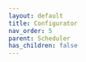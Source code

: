 ```yaml
---
layout: default
title: Configurator
nav_order: 5
parent: Scheduler
has_children: false
---
```


<script type="module" src="../../assets/js/build/react-app-render-build.js"></script>

<div id="root"></div>


